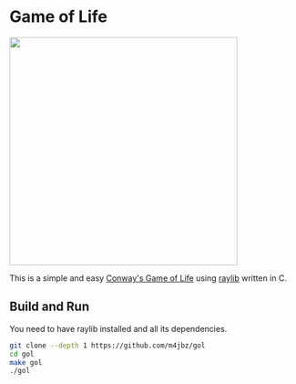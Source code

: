 # Game of Life

<img src="https://i.ibb.co/m0wRnnX/gol.gif" width="400"/>

This is a simple and easy [Conway's Game of Life](https://en.wikipedia.org/wiki/Conway%27s_Game_of_Life) using [raylib](raylib.com) written in C.

## Build and Run

You need to have raylib installed and all its dependencies.

```bash
git clone --depth 1 https://github.com/m4jbz/gol
cd gol
make gol
./gol
```

